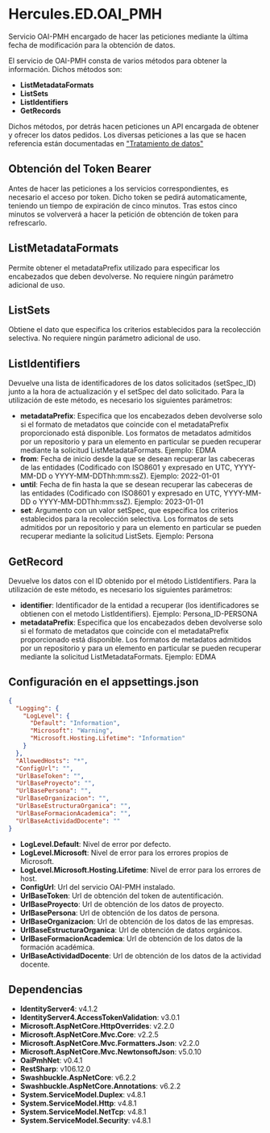 # Hercules.ED.OAI_PMH
Servicio OAI-PMH encargado de hacer las peticiones mediante la última fecha de modificación para la obtención de datos.

El servicio de OAI-PMH consta de varios métodos para obtener la información. Dichos métodos son:
- **ListMetadataFormats**
- **ListSets**
- **ListIdentifiers**
- **GetRecords**

Dichos métodos, por detrás hacen peticiones un API encargada de obtener y ofrecer los datos pedidos.
Los diversas peticiones a las que se hacen referencia están documentadas en ["Tratamiento de datos"](https://confluence.um.es/confluence/display/HERCULES/Tratamiento+de+datos)

## Obtención del Token Bearer
Antes de hacer las peticiones a los servicios correspondientes, es necesario el acceso por token. Dicho token se pedirá automaticamente, teniendo un tiempo de expiración de cinco minutos. Tras estos cinco minutos se volververá a hacer la petición de obtención de token para refrescarlo.

## ListMetadataFormats
Permite obtener el metadataPrefix utilizado para especificar los encabezados que deben devolverse.
No requiere ningún parámetro adicional de uso.

## ListSets
Obtiene el dato que especifica los criterios establecidos para la recolección selectiva.
No requiere ningún parámetro adicional de uso.

## ListIdentifiers
Devuelve una lista de identificadores de los datos solicitados (setSpec_ID) junto a la hora de actualización y el setSpec del dato solicitado.
Para la utilización de este método, es necesario los siguientes parámetros:
- **metadataPrefix**: Especifica que los encabezados deben devolverse solo si el formato de metadatos que coincide con el metadataPrefix proporcionado está disponible. Los formatos de metadatos admitidos por un repositorio y para un elemento en particular se pueden recuperar mediante la solicitud ListMetadataFormats. Ejemplo: EDMA
- **from**: Fecha de inicio desde la que se desean recuperar las cabeceras de las entidades (Codificado con ISO8601 y expresado en UTC, YYYY-MM-DD o YYYY-MM-DDThh:mm:ssZ). Ejemplo: 2022-01-01
- **until**: Fecha de fin hasta la que se desean recuperar las cabeceras de las entidades (Codificado con ISO8601 y expresado en UTC, YYYY-MM-DD o YYYY-MM-DDThh:mm:ssZ). Ejemplo: 2023-01-01
- **set**: Argumento con un valor setSpec, que especifica los criterios establecidos para la recolección selectiva. Los formatos de sets admitidos por un repositorio y para un elemento en particular se pueden recuperar mediante la solicitud ListSets. Ejemplo: Persona

## GetRecord
Devuelve los datos con el ID obtenido por el método ListIdentifiers.
Para la utilización de este método, es necesario los siguientes parámetros:
- **identifier**: Identificador de la entidad a recuperar (los identificadores se obtienen con el metodo ListIdentifiers). Ejemplo: Persona_ID-PERSONA
- **metadataPrefix**: Especifica que los encabezados deben devolverse solo si el formato de metadatos que coincide con el metadataPrefix proporcionado está disponible. Los formatos de metadatos admitidos por un repositorio y para un elemento en particular se pueden recuperar mediante la solicitud ListMetadataFormats. Ejemplo: EDMA

## Configuración en el appsettings.json
```json
{
  "Logging": {
    "LogLevel": {
      "Default": "Information",
      "Microsoft": "Warning",
      "Microsoft.Hosting.Lifetime": "Information"
    }
  },
  "AllowedHosts": "*",
  "ConfigUrl": "",
  "UrlBaseToken": "",
  "UrlBaseProyecto": "",
  "UrlBasePersona": "",
  "UrlBaseOrganizacion": "",
  "UrlBaseEstructuraOrganica": "",
  "UrlBaseFormacionAcademica": "",
  "UrlBaseActividadDocente": ""
}
```
- **LogLevel.Default**: Nivel de error por defecto.
- **LogLevel.Microsoft**: Nivel de error para los errores propios de Microsoft.
- **LogLevel.Microsoft.Hosting.Lifetime**: Nivel de error para los errores de host.
- **ConfigUrl**: Url del servicio OAI-PMH instalado.
- **UrlBaseToken**: Url de obtención del token de autentificación.
- **UrlBaseProyecto**: Url de obtención de los datos de proyecto.
- **UrlBasePersona**: Url de obtención de los datos de persona.
- **UrlBaseOrganizacion**: Url de obtención de los datos de las empresas.
- **UrlBaseEstructuraOrganica**: Url de obtención de datos orgánicos.
- **UrlBaseFormacionAcademica**: Url de obtención de los datos de la formación académica.
- **UrlBaseActividadDocente**: Url de obtención de los datos de la actividad docente.

## Dependencias
- **IdentityServer4**: v4.1.2
- **IdentityServer4.AccessTokenValidation**: v3.0.1
- **Microsoft.AspNetCore.HttpOverrides**: v2.2.0
- **Microsoft.AspNetCore.Mvc.Core**: v2.2.5
- **Microsoft.AspNetCore.Mvc.Formatters.Json**: v2.2.0
- **Microsoft.AspNetCore.Mvc.NewtonsoftJson**: v5.0.10
- **OaiPmhNet**: v0.4.1
- **RestSharp**: v106.12.0
- **Swashbuckle.AspNetCore**: v6.2.2
- **Swashbuckle.AspNetCore.Annotations**: v6.2.2
- **System.ServiceModel.Duplex**: v4.8.1
- **System.ServiceModel.Http**: v4.8.1
- **System.ServiceModel.NetTcp**: v4.8.1
- **System.ServiceModel.Security**: v4.8.1
